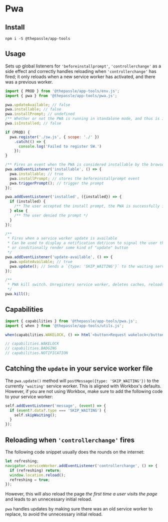 # Pwa

## Install

```
npm i -S @thepassle/app-tools
```

## Usage

Sets up global listeners for `'beforeinstallprompt'`, `'controllerchange'` as a side effect and correctly handles reloading when `'controllerchange'` has fired; it only reloads when a new service worker has activated, and there was a previous worker.

```js
import { PROD } from '@thepassle/app-tools/env.js';
import { pwa } from '@thepassle/app-tools/pwa.js'; 

pwa.updateAvailable; // false
pwa.installable; // false
pwa.installPrompt; // undefined
/** Whether or not the PWA is running in standalone mode, and thus is installed as PWA */
pwa.isInstalled; // false

if (PROD) {
  pwa.register('./sw.js', { scope: './' })
    .catch(() => { 
      console.log('Failed to register SW.') 
    });
}

/** Fires an event when the PWA is considered installable by the browser */
pwa.addEventListener('installable', () => {
  pwa.installable; // true
  pwa.installPrompt; // stores the beforeinstallprompt event
  pwa.triggerPrompt(); // trigger the prompt
});

pwa.addEventListener('installed', ({installed}) => {
  if (installed) {
    /** The user accepted the install prompt, the PWA is successfully installed */
  } else {
    /** The user denied the prompt */
  }
});

/** 
 * Fires when a service worker update is available 
 * Can be used to display a notification dot/icon to signal the user that an update is available,
 * or conditionally render some kind of "update" button
 */
pwa.addEventListener('update-available', () => {
  pwa.updateAvailable; // true
  pwa.update(); // Sends a `{type: 'SKIP_WAITING'}` to the waiting service worker so it can take control of the page
});

/**
 * PWA kill switch. Unregisters service worker, deletes caches, reloads the browser
 */
pwa.kill();
```

## Capabilities

```js
import { capabilities } from '@thepassle/app-tools/pwa.js';
import { when } from '@thepassle/app-tools/utils.js';

when(capabilities.WAKELOCK, () => html`<button>Request wakelock</button>`);

// capabilities.WAKELOCK
// capabilities.BADGING
// capabilities.NOTIFICATION
```

## Catching the `update` in your service worker file

The `pwa.update()` method will `postMessage({type: 'SKIP_WAITING'})` to the currently `'waiting'` service worker. This is aligned with Workbox's defaults. However, if you are not using Workbox, make sure to add the following code to your service worker:

```js
self.addEventListener('message', (event) => {
  if (event?.data?.type === 'SKIP_WAITING') {
    self.skipWaiting();
  }
});
```

## Reloading when `'controllerchange'` fires

The following code snippet usually does the rounds on the internet:

```js
let refreshing;
navigator.serviceWorker.addEventListener('controllerchange', () => {
  if (refreshing) return;
  window.location.reload();
  refreshing = true;
});
```

However, this will also reload the page _the first time a user visits the page_ and leads to an unnecessary initial reload.

`pwa` handles updates by making sure there was an old service worker to replace, to avoid the unnecessary initial reload.